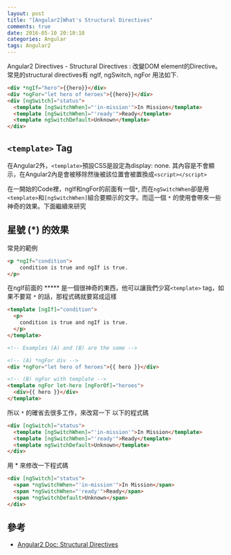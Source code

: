 ```yaml
---
layout: post
title: "[Angular2]What's Structural Directives"
comments: true
date: 2016-05-10 20:10:18
categories: Angular
tags: Angular2
---
```


Angular2 Directives - Structural Directives : 改變DOM element的Directive。常見的structural directives有 ngIf, ngSwitch, ngFor
用法如下.

<!-- more -->
```html
<div *ngIf="hero">{{hero}}</div>
<div *ngFor="let hero of heroes">{{hero}}</div>
<div [ngSwitch]="status">
  <template [ngSwitchWhen]="'in-mission'">In Mission</template>
  <template [ngSwitchWhen]="'ready'">Ready</template>
  <template ngSwitchDefault>Unknown</template>
</div>
```


## `<template>` Tag

在Angular2外，`<template>`預設CSS是設定為display: none. 其內容是不會顯示，在Angular2內是會被移除然後被該位置會被置換成`<script></script>`

在一開始的Code裡，ngIf和ngFor的前面有一個`*`, 而在`ngSwitchWhen`卻是用 `<template>`和`[ngSwitchWhen]`組合要顯示的文字。而這一個 `*` 的使用會帶來一些神奇的效果。下面繼續來研究

## 星號 (*) 的效果

常見的範例

```html
<p *ngIf="condition">	
    condition is true and ngIf is true.
</p>
```

在ngIf前面的 ***** 是一個很神奇的東西，他可以讓我們少寫`<template>` tag，如果不要寫 `*` 的話，那程式碼就要寫成這樣

```html
<template [ngIf]="condition">
  <p>
    condition is true and ngIf is true.
  </p>
</template>
```

```html
<!-- Examples (A) and (B) are the same -->

<!-- (A) *ngFor div -->
<div *ngFor="let hero of heroes">{{ hero }}</div>

<!-- (B) ngFor with template -->
<template ngFor let-hero [ngForOf]="heroes">
  <div>{{ hero }}</div>
</template>
```

所以 `*` 的確省去很多工作，來改寫一下 以下的程式碼

```html
<div [ngSwitch]="status">
  <template [ngSwitchWhen]="'in-mission'">In Mission</template>
  <template [ngSwitchWhen]="'ready'">Ready</template>
  <template ngSwitchDefault>Unknown</template>
</div>
```

用 * 來修改一下程式碼

```html
<div [ngSwitch]="status">
  <span *ngSwitchWhen="'in-mission'">In Mission</span>
  <span *ngSwitchWhen="'ready'">Ready</span>
  <span *ngSwitchDefault>Unknown</span>
</div>
```

## 參考

* [Angular2 Doc: Structural Directives](https://angular.io/docs/ts/latest/guide/structural-directives.html)

